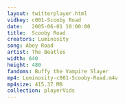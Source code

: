 ```yaml
---
layout: twitterplayer.html
vidkey: c001-Scooby Road
date:   2005-06-01 10:00:00
title:  Scooby Road
creators: Luminosity
song: Abey Road
artist: The Beatles
width: 640
height: 480
fandoms: Buffy the Vampire Slayer
mp4: Luminosity-c001-Scooby-Road.m4v
mp4size: 415.37 MB
collection: playerVids
---
```


  <div>
  
  </div>
  